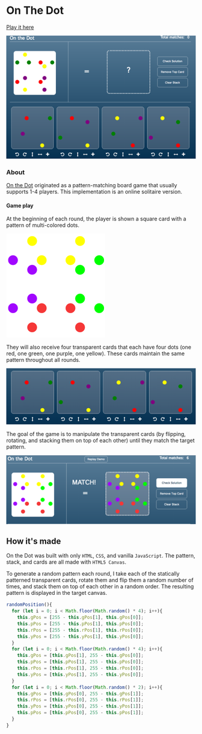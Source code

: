 # On The Dot

[Play it here][onthedot]


 ![finished game](./docs/images/full-game.png "Full Game")

### About

[On the Dot][gamewright] originated as a pattern-matching board game that usually supports 1-4 players. This implementation is an online solitaire version.

#### Game play
 At the beginning of each round, the player is shown a square card with a pattern of multi-colored dots.

 ![pattern](./docs/images/pattern.png "Pattern to match")

 They will also receive four transparent cards that each have four dots (one red, one green, one purple, one yellow). These cards maintain the same pattern throughout all rounds.

 ![cards](./docs/images/cards.png "Player's hand")

 The goal of the game is to manipulate the transparent cards (by flipping, rotating, and stacking them on top of each other) until they match the target pattern.

 ![finished game](./docs/images/match.png "Completed Round")

## How it's made

  On the Dot was built with only `HTML`, `CSS`, and vanilla `JavaScript`. The pattern, stack, and cards are all made with `HTML5 Canvas`.

  To generate a random pattern each round, I take each of the statically patterned transparent cards, rotate them and flip them a random number of times, and stack them on top of each other in a random order. The resulting pattern is displayed in the target canvas.

```javascript
randomPosition(){
  for (let i = 0; i < Math.floor(Math.random() * 4); i++){
    this.gPos = [255 - this.gPos[1], this.gPos[0]];
    this.pPos = [255 - this.pPos[1], this.pPos[0]];
    this.rPos = [255 - this.rPos[1], this.rPos[0]];
    this.yPos = [255 - this.yPos[1], this.yPos[0]];
  }
  for (let i = 0; i < Math.floor(Math.random() * 4); i++){
    this.gPos = [this.gPos[1], 255 - this.gPos[0]];
    this.pPos = [this.pPos[1], 255 - this.pPos[0]];
    this.rPos = [this.rPos[1], 255 - this.rPos[0]];
    this.yPos = [this.yPos[1], 255 - this.yPos[0]];
  }
  for (let i = 0; i < Math.floor(Math.random() * 2); i++){
    this.gPos = [this.gPos[0], 255 - this.gPos[1]];
    this.rPos = [this.rPos[0], 255 - this.rPos[1]];
    this.yPos = [this.yPos[0], 255 - this.yPos[1]];
    this.pPos = [this.pPos[0], 255 - this.pPos[1]];
  }
}
```

[onthedot]:https://acmeff.github.io/on-the-dot/
[gamewright]:http://www.gamewright.com/gamewright/index.php?section=games&page=game&show=225

